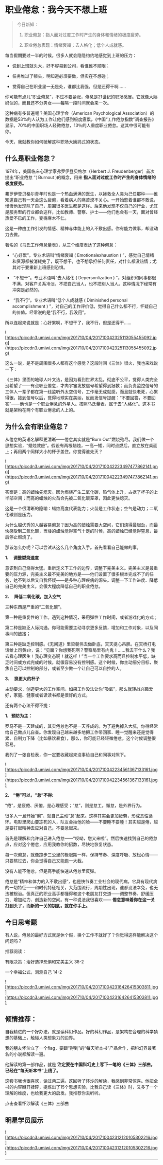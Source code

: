 # 职业倦怠：我今天不想上班

> 今日新知：
> 
> 1. 职业倦怠：指人面对过度工作时产生的身体和情绪的极度疲劳。
> 
> 2. 职业倦怠表现：情绪衰竭；去人格化；低个人成就感。

每当假期要过一半的时候，很多人就会隐隐约约地感觉到上班的压力：

* 说到上班就头大，好不容易到公司，看谁谁不顺眼；

* 任务堆过了额头，明知道必须要做，但实在不想碰；

* 觉得自己在职业里一无是处，谁都比我强，但是还得干啊……

你可能有点儿“职业倦怠”，不过不要紧张，倦怠是21世纪的职场感冒。它就像大姨妈似的，而且还不分男女——每隔一段时间就会来一次。

这种病有多普遍呢？美国心理学会（American Psychological Association）的数据是53%的人认为工作让他们感到极度疲累。《中国“工作倦怠指数”调查报告》显示，70%的中国职场人轻微倦怠，13％的人重度职业倦怠。这其中很可能有你。

今天，我就教你如何破解这种职场大姨妈式的状态。

## 什么是职业倦怠？

1974年，美国临床心理学家弗罗伊登贝格尔（Herbert J. Freudenberger）首次提出“职业倦怠 ”( Burnout )的概念，用来 **指人面对过度工作时产生的身体情绪的极度疲劳。**

弗罗伊登贝格尔青年时也是一个热血满满的医生，以拯救全人类为己任那种——谁知道自己有一天会这么疲倦，看着病人的痛苦漠不关心。一开始憋着谁都不敢说，慢慢他发现除了自己，周围很多医生都是这样。后来他发现不仅自己的行业，尤其是服务型的行业都会这样，比如教师、警察、护士——他们也会有一天，面对曾经热爱不已的工作，变得麻木不仁。

这是一种由工作引发的情感、精神与体能上的入不敷出感。你有能力做事，却没动力去做。

著名的《马氏工作倦怠量表》，从三个维度表达了这种倦怠：

* “心好累”。专业术语叫“情绪衰竭 ( Emotionalexhaustion ) ”，感觉自己情绪和资源都被消耗完了，既不想干，也不想承担任何责任，对什么都没热情；尤其对于要重新上班感到恐惧。

*  “不想干”。专业术语叫“去人格化 ( Depersonlization ) ”，对组织和同事都很不满，对客户关系冷淡，不把自己当人，也不把别人当人。这种情况下经常有冲突是必然的。

*  “我不行”。专业术语叫“低个人成就感 ( Diminished personal accomplishment ) ”，对自己的工作评价低，觉得自己什么都不行，怀疑自己的价值。经常说的是“我不行，我没用”。

所以连起来说就是：心好累啊，不想干了，我不行，但是还得干……

![https://piccdn3.umiwi.com/img/201710/04/201710042325113055455092.jpg](https://piccdn3.umiwi.com/img/201710/04/201710042325113055455092.jpg)

这么一说，是不是周围很多人都有这个感觉？这段时间《三体》很火，我也来戏说一下：

《三体》里面的地球人叶文洁，是因为看到世界太乱，彻底不公平，觉得人类完全没希望了——有点职业倦怠，才向宇宙发放信号希望得到拯救；而负责监控信号的三体人一辈子都在第一线监听外太空信号，工作毫无成就感，而且就快老死，心累得很，接到信号以后，觉得地球实在美丽，反而发信号提醒：“不要回答，不要回答”——他也是一个职业倦怠的外星人。按照马氏量表，属于去“人格化”。这本书就是架构在两个有职业倦怠的人上的。

## 为什么会有职业倦怠？

从倦怠的英语名解释更清晰——倦怠其实就是“Burn Out”燃烧殆尽。我们做一个思想实验，“蜡烛效应”。假设有两根蜡烛，一高一矮，同时点燃后，直立放在桌面上；再用两个同样大小的杯子盖住。你觉得谁先灭？

![https://piccdn3.umiwi.com/img/201710/04/201710042223497477862141.png](https://piccdn3.umiwi.com/img/201710/04/201710042223497477862141.png)

答案是：高的蜡烛先熄灭。因为燃烧产生二氧化碳，热气体上升，占据了杯子的上半部空间；而高的蜡烛的火苗会先被二氧化碳笼罩，因此更快熄灭。

这是一个很清晰的隐喻：蜡烛高度代表能力；火苗是工作状态；空气是动力；二氧化碳则是压力。

为什么越优秀的人越容易倦怠？因为高的蜡烛需要大空间，它们烧得最起劲，而最快感受到二氧化碳，当矮的蜡烛觉得空气十足的时候，高的蜡烛已经觉得窒息，最后停止燃烧了。

那该怎么办呢？可以尝试从这么几个角度入手。首先看看自己能做的事。

 **1.     调整燃烧速度**

意识到自己烧得太猛。重新定义下工作的边界，调整下完美主义。完美主义是最重要的压力源，完美主义最不完美的地方是——他们设置了很多根本完成不了的任务，达不到以后又自我怀疑——是多种心理疾病的源头。调整一下工作进度、降低自己的完美主义，会很大程度降低自己的职业倦怠。

 **2.     降低二氧化碳，加入空气**

三种东西是严重的“二氧化碳”。

第一种是重复性的工作。遇到这种情况，采用弹性工作时间，或者游戏化的方式；

第二种是缺乏人际沟通。你可能需要主动寻求更多反馈，增加和工作对象，以及同事间的链接；

第三种是缺乏控制感。《无间道》里梁朝伟去做卧底，天天提心吊胆。在天桥打电话给上司黄sir，说：“见面？你想我死啊？警察局里有内鬼！……我去干什么？我去看心理医生！我心理变态啊！就这样！”当一个工作要求高而且控制水平低，缺乏时间或方式完成的时候，就很容易没有控制感。这个时候，你主动细分目标，聚焦自己可以控制的部分，或者至少做一个让自己可以自控的人。

 **3.     换更大的杯子**

主动要求，创造更大的工作空间。如果工作没法让你“吸氧”，那么就转战兴趣爱好，家庭、健康或者读读书都是很好的方式。

还有两个心法不得不提：

 **1.   预防为主：**

罗马不是一天建成的，其实倦怠也不是一天养成的。为了避免掉入大坑，你得经常给自己做点儿自查。你发现自己越来越多地把工作带回家、睡一觉醒来还是觉得累、自制力下降（比如暴饮暴食），那么，你可能已经轻微倦怠。这个时候调整很容易。

我列了一张自检表，你一定要收藏起来没事给自己和同事对照下。    

![https://piccdn3.umiwi.com/img/201710/04/201710042234561367133161.jpg](https://piccdn3.umiwi.com/img/201710/04/201710042234561367133161.jpg)

 **2.    “倦”可以，“怠”不得:**

“倦”，是疲倦、厌倦，是心理感受；“怠”，则是怠工，懈怠，是外界行为。

很多人一旦开始“倦”，就自己主动“怠”起来。这样其实会更加疲劳，形成恶性循环。电影里爬山要冻死的人，队友会抽他的脸——不要睡不要睡！其实越是倦，越是要打起精神去应对自己，不要怠起来。

首先是理解和允许自己进入倦怠——“哎呦，您又来啦”。然后快速找到自己的倦怠点，应对这个倦怠，应用我教你的招数，尽快地恢复状态。

每一次倦怠，就像跑步三公里的极限期一样，保持节奏、深度呼吸、放松心情——只要熬过去，你会觉得自己又能跑一大截。

没有人能不倦怠，但是高手能快速从倦怠里反弹。

倦怠是“精神和体力的入不敷出感”，也是快节奏工业社会的现代病，它具有现代病的一切特征——和时代特征相关，大范围流行，周期性出现，谁都没法幸免，也无法被根治。但真正的职业高手都懂得和这个老朋友打交道——调整节奏、舒缓压力、增加动力、创造新的空间。有一种说法我很喜欢—— **倦怠意味着你在这一关打到头了，而新的一关的钥匙，就在你手上。**

## 今日思考题

有人说，倦怠的最好方式就是休个假，换个工作不就好了？你觉得这样能解决这个问题吗？

推荐阅读：

有限决策：治好选择恐惧和完美主义 38-2

一个幸福公式，测测自己 14-2

![https://piccdn3.umiwi.com/img/201710/04/201710042316426415303811.jpg](https://piccdn3.umiwi.com/img/201710/04/201710042316426415303811.jpg)

## 倾情推荐：

自我精进的一个好办法，就是读科幻作品。好的科幻作品，是架构在合理的科学猜想的基础上，触碰人类想象力的边界。

我的朋友怀沙立了一个flag，要跟“得到”的“每天听本书”产品合作，把科幻界最著名的小说都解读一遍。

他解读的第一部作品，就是 **注定要在中国科幻史上写下一笔的《三体》三部曲，已经在“每天听本书”上线了。**

这套书我也很喜欢，读过两三遍。这回听了怀沙的解读，我感到非常惊喜。他把全书的内容掰开揉碎，提炼出了15个思想实验，比我自己读《三体》时，又多了一个理解的维度，也给我更大的启发。我推荐你去听听。

点击查看怀沙解读《三体》三部曲

## 明星学员展示

![https://piccdn3.umiwi.com/img/201710/04/201710042312120105302216.jpg](https://piccdn3.umiwi.com/img/201710/04/201710042312120105302216.jpg)

---
